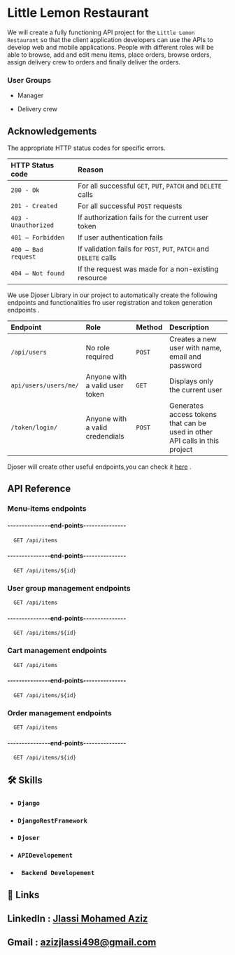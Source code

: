 
#  Little Lemon Restaurant
We will create a fully functioning API project for the `Little Lemon Restaurant` so that the client application developers can use the APIs to develop web and mobile applications. People with different roles will be able to browse, add and edit menu items, place orders, browse orders, assign delivery crew to orders and finally deliver the orders. 

### User Groups

 - Manager

 - Delivery crew



## Acknowledgements


The appropriate HTTP status codes for specific errors.



| HTTP Status code |  Reason                       |
| :-------- |  :-------------------------------- |
| `200 - Ok`      |  For all successful  `GET`, `PUT`, `PATCH` and `DELETE` calls |
| `201 - Created` |  For all successful `POST` requests |
| `403 - Unauthorized` |  If authorization fails for the current user token|
| `401 – Forbidden` | If user authentication fails |
| `400 – Bad request` | If validation fails for `POST`, `PUT`, `PATCH` and `DELETE` calls |
| `404 – Not found` | If the request was made for a non-existing resource |




We use Djoser Library in our project to automatically create the following endpoints and functionalities fro user registration and token generation endpoints .






| Endpoint | Role          | Method     | Description                |
| :-------- | :------- | :--------           | :------------------------- |
| `/api/users` | No role required | `POST`        | Creates a new user with name, email and password |
|  `api/users/users/me/` | Anyone with a valid user token | `GET`          | Displays only the current user |
| `/token/login/` | Anyone with a valid credendials| `POST`  | Generates access tokens that can be used in other API calls in this project |

 
Djoser will create other useful endpoints,you can check it [here](https://djoser.readthedocs.io/en/latest/) .





## API Reference

###  Menu-items endpoints

####  ---------------end-points--------------- 

```http
  GET /api/items
```

#### ---------------end-points--------------- 

```http
  GET /api/items/${id}
```



### User group management endpoints
```http
  GET /api/items
```

#### ---------------end-points--------------- 

```http
  GET /api/items/${id}
```


### Cart management endpoints 
```http
  GET /api/items
```

#### ---------------end-points--------------- 

```http
  GET /api/items/${id}
```


### Order management endpoints
```http
  GET /api/items
```

#### ---------------end-points--------------- 

```http
  GET /api/items/${id}
```


## 🛠 Skills
- ### `Django` 
- ###  `DjangoRestFramework` 
-  ###  `Djoser` 
-  ###  `APIDevelopement` 
-  ###  ` Backend Developement`


 
 

## 🔗 Links

## LinkedIn : [Jlassi Mohamed Aziz](https://www.linkedin.com/in/mohamed-aziz-jlassi/)
## Gmail : [azizjlassi498@gmail.com](azizjlassi498@gmail.com)





